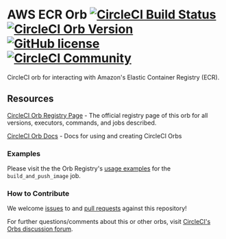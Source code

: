 # AWS ECR Orb [![CircleCI Build Status](https://circleci.com/gh/CircleCI-Public/aws-ecr-orb.svg?style=shield "CircleCI Build Status")](https://circleci.com/gh/CircleCI-Public/aws-ecr-orb) [![CircleCI Orb Version](https://badges.circleci.com/orbs/circleci/slack.svg)](https://circleci.com/orbs/registry/orb/circleci/aws-ecr) [![GitHub license](https://img.shields.io/badge/license-MIT-blue.svg)](https://raw.githubusercontent.com/circleci-public/aws-ecr-orb/master/LICENSE) [![CircleCI Community](https://img.shields.io/badge/community-CircleCI%20Discuss-343434.svg)](https://discuss.circleci.com/c/ecosystem/orbs)
CircleCI orb for interacting with Amazon's Elastic Container Registry (ECR).


## Resources

[CircleCI Orb Registry Page](https://circleci.com/orbs/registry/orb/circleci/aws-ecr) - The official registry page of this orb for all versions, executors, commands, and jobs described.

[CircleCI Orb Docs](https://circleci.com/docs/2.0/orb-intro/#section=configuration) - Docs for using and creating CircleCI Orbs

### Examples
Please visit the the Orb Registry's [usage examples](https://circleci.com/developer/orbs/orb/circleci/aws-ecr#usage-simple-build-and-push) for the `build_and_push_image` job.


### How to Contribute
We welcome [issues](https://github.com/CircleCI-Public/aws-ecr-orb/issues) to and [pull requests](https://github.com/CircleCI-Public/aws-ecr-orb/pulls) against this repository! 


For further questions/comments about this or other orbs, visit [CircleCI's Orbs discussion forum](https://discuss.circleci.com/c/orbs).
